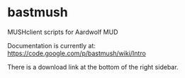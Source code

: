 bastmush
========

MUSHclient scripts for Aardwolf MUD

Documentation is currently at: https://code.google.com/p/bastmush/wiki/Intro

There is a download link at the bottom of the right sidebar.

